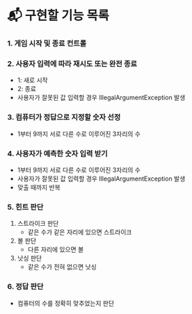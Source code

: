 # 📬 구현할 기능 목록


### 1. 게임 시작 및 종료 컨트롤
### 2. 사용자 입력에 따라 재시도 또는 완전 종료
   - 1: 새로 시작
   - 2: 종료
   - 사용자가 잘못된 값 입력할 경우 IllegalArgumentException 발생 
### 3. 컴퓨터가 정답으로 지정할 숫자 선정
   - 1부터 9까지 서로 다른 수로 이루어진 3자리의 수
### 4. 사용자가 예측한 숫자 입력 받기
   - 1부터 9까지 서로 다른 수로 이루어진 3자리의 수
   - 사용자가 잘못된 값 입력할 경우 IllegalArgumentException 발생
   - 맞출 때까지 반복
### 5. 힌트 판단
   1. 스트라이크 판단
      - 같은 수가 같은 자리에 있으면 스트라이크
   2. 볼 판단
      - 다른 자리에 있으면 볼
   3. 낫싱 판단
      - 같은 수가 전혀 없으면 낫싱
### 6. 정답 판단
   - 컴퓨터의 수를 정확히 맞추었는지 판단
